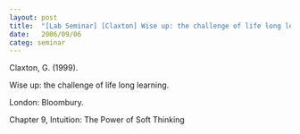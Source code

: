 ```yaml
---
layout: post
title:  "[Lab Seminar] [Claxton] Wise up: the challenge of life long learning"
date:   2006/09/06
categ: seminar
---
```




Claxton, G. (1999).

Wise up: the challenge of life long learning.

London: Bloombury.

Chapter 9, Intuition: The Power of Soft Thinking





 

